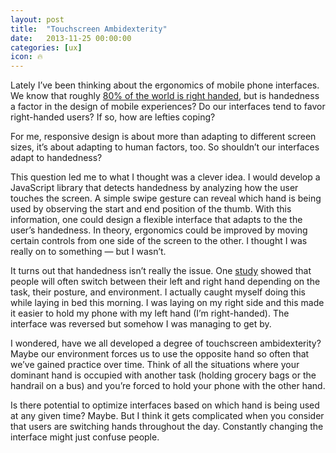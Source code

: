 ```yaml
---
layout: post
title:  "Touchscreen Ambidexterity"
date:   2013-11-25 00:00:00
categories: [ux]
icon: 🔥
---
```


Lately I’ve been thinking about the ergonomics of mobile phone interfaces. We know that roughly [80% of the world is right handed](https://www.scientificamerican.com/article/why-are-more-people-right/), but is handedness a factor in the design of mobile experiences? Do our interfaces tend to favor right-handed users? If so, how are lefties coping?

For me, responsive design is about more than adapting to different screen sizes, it’s about adapting to human factors, too. So shouldn’t our interfaces adapt to handedness?

This question led me to what I thought was a clever idea. I would develop a JavaScript library that detects handedness by analyzing how the user touches the screen. A simple swipe gesture can reveal which hand is being used by observing the start and end position of the thumb. With this information, one could design a flexible interface that adapts to the the user’s handedness. In theory, ergonomics could be improved by moving certain controls from one side of the screen to the other. I thought I was really on to something — but I wasn’t.

It turns out that handedness isn’t really the issue. One [study](http://www.uxmatters.com/mt/archives/2013/02/how-do-users-really-hold-mobile-devices.php) showed that people will often switch between their left and right hand depending on the task, their posture, and environment. I actually caught myself doing this while laying in bed this morning. I was laying on my right side and this made it easier to hold my phone with my left hand (I’m right-handed). The interface was reversed but somehow I was managing to get by.

I wondered, have we all developed a degree of touchscreen ambidexterity? Maybe our environment forces us to use the opposite hand so often that we’ve gained practice over time. Think of all the situations where your dominant hand is occupied with another task (holding grocery bags or the handrail on a bus) and you’re forced to hold your phone with the other hand.

Is there potential to optimize interfaces based on which hand is being used at any given time? Maybe. But I think it gets complicated when you consider that users are switching hands throughout the day. Constantly changing the interface might just confuse people.
